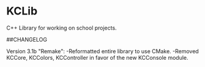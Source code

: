 # KCLib
C++ Library for working on school projects.

##CHANGELOG

  Version 3.1b "Remake":
  -Reformatted entire library to use CMake.
  -Removed KCCore, KCColors, KCController in favor of the new KCConsole module.

